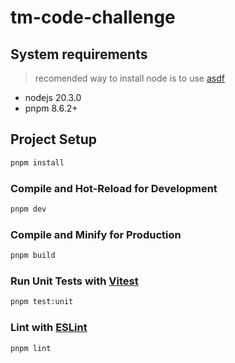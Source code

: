 # tm-code-challenge

## System requirements

> recomended way to install node is to use [asdf](https://asdf-vm.com/guide/getting-started.html)

- nodejs 20.3.0
- pnpm 8.6.2+

## Project Setup

```sh
pnpm install
```

### Compile and Hot-Reload for Development

```sh
pnpm dev
```

### Compile and Minify for Production

```sh
pnpm build
```

### Run Unit Tests with [Vitest](https://vitest.dev/)

```sh
pnpm test:unit
```

### Lint with [ESLint](https://eslint.org/)

```sh
pnpm lint
```
